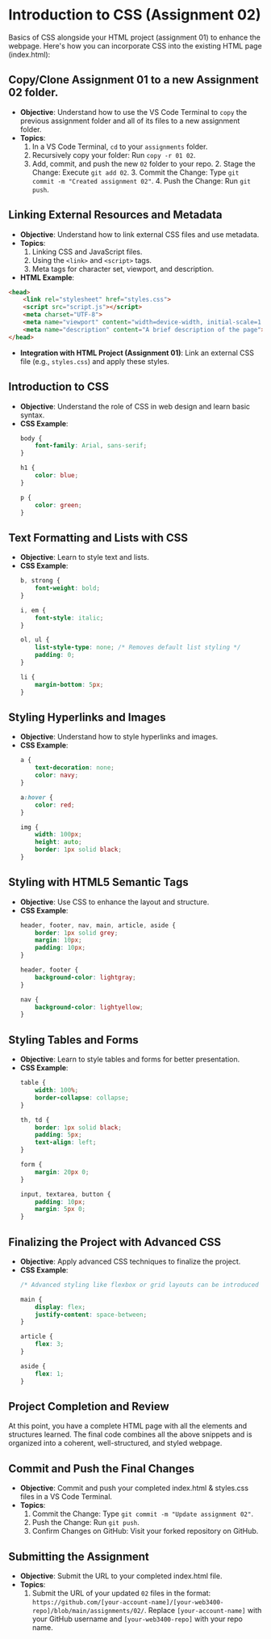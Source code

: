 # Introduction to CSS (Assignment 02)

Basics of CSS alongside your HTML project (assignment 01) to enhance the webpage. Here's how you can incorporate CSS into the existing HTML page (index.html):

## Copy/Clone Assignment 01 to a new Assignment 02 folder. 
- **Objective**: Understand how to use the VS Code Terminal to `copy` the previous assignment folder and all of its files to a new assignment folder.
- **Topics**:
  1. In a VS Code Terminal, `cd` to your `assignments` folder.
  2. Recursively copy your folder: Run `copy -r 01 02`.
  4. Add, commit, and push the new `02` folder to your repo.
     2. Stage the Change: Execute `git add 02`.
     3. Commit the Change: Type `git commit -m "Created assignment 02"`.
     4. Push the Change: Run `git push`.

## Linking External Resources and Metadata
- **Objective**: Understand how to link external CSS files and use metadata.
- **Topics**:
  1. Linking CSS and JavaScript files.
  2. Using the `<link>` and `<script>` tags.
  3. Meta tags for character set, viewport, and description.
- **HTML Example**:
```html
<head>
    <link rel="stylesheet" href="styles.css">
    <script src="script.js"></script>
    <meta charset="UTF-8">
    <meta name="viewport" content="width=device-width, initial-scale=1.0">
    <meta name="description" content="A brief description of the page">
</head>
```
- **Integration with HTML Project (Assignment 01)**: Link an external CSS file (e.g., `styles.css`) and apply these styles.

## Introduction to CSS
- **Objective**: Understand the role of CSS in web design and learn basic syntax.
- **CSS Example**: 
  ```css
  body {
      font-family: Arial, sans-serif;
  }

  h1 {
      color: blue;
  }

  p {
      color: green;
  }
  ```

## Text Formatting and Lists with CSS
- **Objective**: Learn to style text and lists.
- **CSS Example**:
  ```css
  b, strong {
      font-weight: bold;
  }

  i, em {
      font-style: italic;
  }

  ol, ul {
      list-style-type: none; /* Removes default list styling */
      padding: 0;
  }

  li {
      margin-bottom: 5px;
  }
  ```

## Styling Hyperlinks and Images
- **Objective**: Understand how to style hyperlinks and images.
- **CSS Example**:
  ```css
  a {
      text-decoration: none;
      color: navy;
  }

  a:hover {
      color: red;
  }

  img {
      width: 100px;
      height: auto;
      border: 1px solid black;
  }
  ```

## Styling with HTML5 Semantic Tags
- **Objective**: Use CSS to enhance the layout and structure.
- **CSS Example**:
  ```css
  header, footer, nav, main, article, aside {
      border: 1px solid grey;
      margin: 10px;
      padding: 10px;
  }

  header, footer {
      background-color: lightgray;
  }

  nav {
      background-color: lightyellow;
  }
  ```

## Styling Tables and Forms
- **Objective**: Learn to style tables and forms for better presentation.
- **CSS Example**:
  ```css
  table {
      width: 100%;
      border-collapse: collapse;
  }

  th, td {
      border: 1px solid black;
      padding: 5px;
      text-align: left;
  }

  form {
      margin: 20px 0;
  }

  input, textarea, button {
      padding: 10px;
      margin: 5px 0;
  }
  ```

## Finalizing the Project with Advanced CSS
- **Objective**: Apply advanced CSS techniques to finalize the project.
- **CSS Example**:
  ```css
  /* Advanced styling like flexbox or grid layouts can be introduced here */

  main {
      display: flex;
      justify-content: space-between;
  }

  article {
      flex: 3;
  }

  aside {
      flex: 1;
  }
  ```

## Project Completion and Review
At this point, you have a complete HTML page with all the elements and structures learned. The final code combines all the above snippets and is organized into a coherent, well-structured, and styled webpage.

## Commit and Push the Final Changes
- **Objective**: Commit and push your completed index.html & styles.css files in a VS Code Terminal.
- **Topics**:
  1. Commit the Change: Type `git commit -m "Update assignment 02"`.
  2. Push the Change: Run `git push`.
  3. Confirm Changes on GitHub: Visit your forked repository on GitHub.

## Submitting the Assignment
- **Objective**: Submit the URL to your completed index.html file.
- **Topics**:
  1. Submit the URL of your updated `02` files in the format: `https://github.com/[your-account-name]/[your-web3400-repo]/blob/main/assignments/02/`. Replace `[your-account-name]` with your GitHub username and `[your-web3400-repo]` with your repo name.
